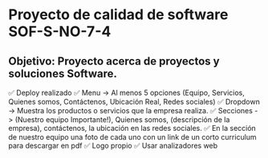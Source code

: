 # Proyecto de calidad de software SOF-S-NO-7-4

## Objetivo: Proyecto acerca de proyectos y soluciones Software.

✅ Deploy realizado
✅ Menu -> Al menos 5 opciones (Equipo, Servicios, Quienes somos, Contáctenos, Ubicación Real, Redes sociales)
✅ Dropdown -> Muestra los productos o servicios que la empresa realiza.
✅ Secciones -> (Nuestro equipo Importante!), Quienes somos, (descripción de la empresa), contáctenos, la ubicación en las redes sociales.
✅ En la sección de nuestro equipo una foto de cada uno con un link de un corto curriculum para descargar en pdf
✅ Logo propio
✅ Usar analizadores web
